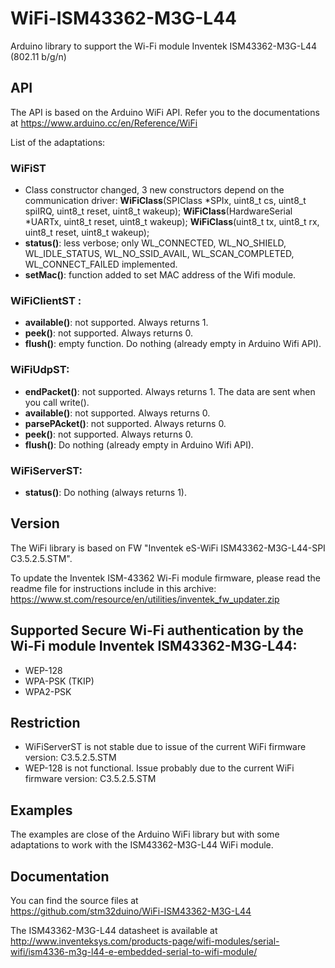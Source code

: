 # WiFi-ISM43362-M3G-L44
Arduino library to support the Wi-Fi module Inventek ISM43362-M3G-L44 (802.11 b/g/n)

## API

The API is based on the Arduino WiFi API. Refer you to the documentations at
https://www.arduino.cc/en/Reference/WiFi

List of the adaptations:

### WiFiST
* Class constructor changed, 3 new constructors depend on the communication driver:
**WiFiClass**(SPIClass \*SPIx, uint8_t cs, uint8_t spiIRQ, uint8_t reset, uint8_t wakeup);
**WiFiClass**(HardwareSerial \*UARTx, uint8_t reset, uint8_t wakeup);
**WiFiClass**(uint8_t tx, uint8_t rx, uint8_t reset, uint8_t wakeup);
* **status()**: less verbose; only WL_CONNECTED, WL_NO_SHIELD, WL_IDLE_STATUS, WL_NO_SSID_AVAIL, WL_SCAN_COMPLETED, WL_CONNECT_FAILED implemented.
* **setMac()**: function added to set MAC address of the Wifi module.

### WiFiClientST :
* **available()**: not supported. Always returns 1.
* **peek()**: not supported. Always returns 0.
* **flush()**: empty function. Do nothing (already empty in Arduino Wifi API).

### WiFiUdpST:
* **endPacket()**: not supported. Always returns 1. The data are sent when you call write().
* **available()**: not supported. Always returns 0.
* **parsePAcket()**: not supported. Always returns 0.
* **peek()**: not supported. Always returns 0.
* **flush()**: Do nothing (already empty in Arduino Wifi API).

### WiFiServerST:
* **status()**: Do nothing (always returns 1).

## Version

The WiFi library is based on FW "Inventek eS-WiFi ISM43362-M3G-L44-SPI C3.5.2.5.STM".

To update the Inventek ISM-43362 Wi-Fi module firmware, please read the readme file for instructions
include in this archive:
https://www.st.com/resource/en/utilities/inventek_fw_updater.zip

## Supported Secure Wi-Fi authentication by the Wi-Fi module Inventek ISM43362-M3G-L44:
* WEP-128
* WPA-PSK (TKIP)
* WPA2-PSK

## Restriction
* WiFiServerST is not stable due to issue of the current WiFi firmware version: C3.5.2.5.STM
* WEP-128 is not functional. Issue probably due to the current WiFi firmware version: C3.5.2.5.STM

## Examples

The examples are close of the Arduino WiFi library but with some adaptations to work
with the ISM43362-M3G-L44 WiFi module.

## Documentation

You can find the source files at  
https://github.com/stm32duino/WiFi-ISM43362-M3G-L44

The ISM43362-M3G-L44 datasheet is available at  
http://www.inventeksys.com/products-page/wifi-modules/serial-wifi/ism4336-m3g-l44-e-embedded-serial-to-wifi-module/
